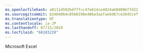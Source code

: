 ```yaml
---
ms.openlocfilehash: a0111d592b4fffcc47a61dce4824a60d80bffd22
ms.sourcegitcommit: b2464064c0566590e486a3aafae6d67ce2645cef
ms.translationtype: HT
ms.contentlocale: ja-JP
ms.lasthandoff: 07/15/2019
ms.locfileid: "68183220"
---
```

 Microsoft Excel 